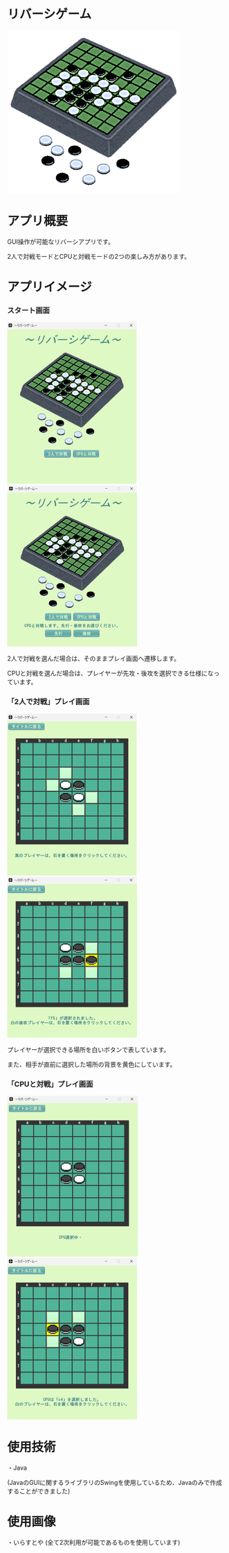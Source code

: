 # リバーシゲーム
![リバーシ画像](images/othello_game.png)

# アプリ概要
GUI操作が可能なリバーシアプリです。

2人で対戦モードとCPUと対戦モードの2つの楽しみ方があります。

# アプリイメージ
### スタート画面
![スタート画面](images/スタート画面new.png)　![CPU対戦選択](images/CPU対戦選択.png)

2人で対戦を選んだ場合は、そのままプレイ画面へ遷移します。

CPUと対戦を選んだ場合は、プレイヤーが先攻・後攻を選択できる仕様になっています。



### 「2人で対戦」プレイ画面
![2人で対戦プレイ画面1](images/2人で対戦プレイ画面1.png) ![2人で対戦プレイ画面2](images/2人で対戦プレイ画面2.png)

プレイヤーが選択できる場所を白いボタンで表しています。

また、相手が直前に選択した場所の背景を黄色にしています。

### 「CPUと対戦」プレイ画面
![CPUと対戦プレイ画面1](images/CPUと対戦プレイ画面1.png) ![CPUと対戦プレイ画面2](images/CPUと対戦プレイ画面2.png)

# 使用技術
・Java

(JavaのGUIに関するライブラリのSwingを使用しているため、Javaのみで作成することができました)

# 使用画像
・いらすとや
(全て2次利用が可能であるものを使用しています)
